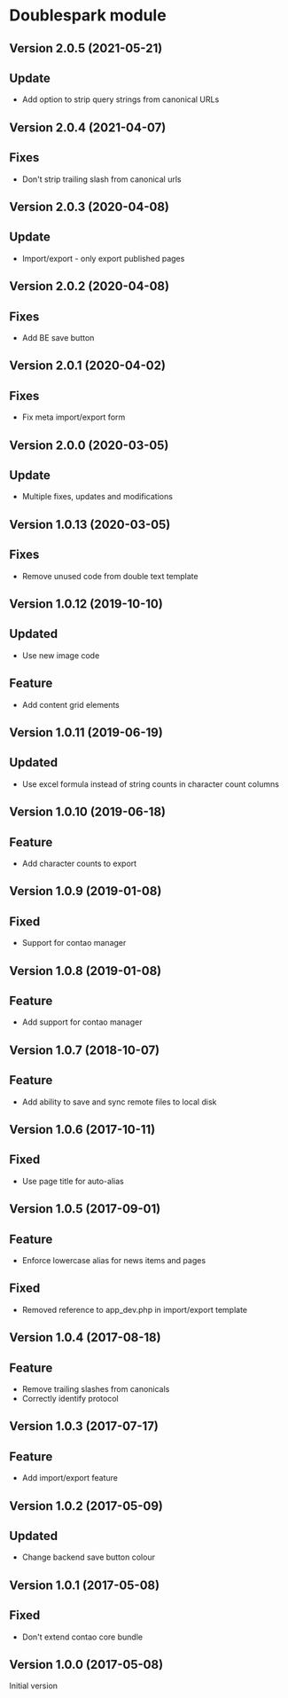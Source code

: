 Doublespark module
==================
Version 2.0.5 (2021-05-21)
--------------------------
## Update
- Add option to strip query strings from canonical URLs

Version 2.0.4 (2021-04-07)
--------------------------
## Fixes
- Don't strip trailing slash from canonical urls

Version 2.0.3 (2020-04-08)
--------------------------
## Update
- Import/export - only export published pages

Version 2.0.2 (2020-04-08)
--------------------------
## Fixes
- Add BE save button

Version 2.0.1 (2020-04-02)
--------------------------
## Fixes
- Fix meta import/export form

Version 2.0.0 (2020-03-05)
--------------------------
## Update
- Multiple fixes, updates and modifications

Version 1.0.13 (2020-03-05)
--------------------------
## Fixes
- Remove unused code from double text template

Version 1.0.12 (2019-10-10)
--------------------------
## Updated
- Use new image code

## Feature
- Add content grid elements

Version 1.0.11 (2019-06-19)
--------------------------
## Updated
- Use excel formula instead of string counts in character count columns

Version 1.0.10 (2019-06-18)
--------------------------
## Feature
- Add character counts to export

Version 1.0.9 (2019-01-08)
--------------------------
## Fixed
- Support for contao manager

Version 1.0.8 (2019-01-08)
--------------------------
## Feature
- Add support for contao manager

Version 1.0.7 (2018-10-07)
--------------------------
## Feature
- Add ability to save and sync remote files to local disk

Version 1.0.6 (2017-10-11)
--------------------------
## Fixed
- Use page title for auto-alias

Version 1.0.5 (2017-09-01)
--------------------------
## Feature
- Enforce lowercase alias for news items and pages

## Fixed
- Removed reference to app_dev.php in import/export template

Version 1.0.4 (2017-08-18)
--------------------------
## Feature
- Remove trailing slashes from canonicals
- Correctly identify protocol

Version 1.0.3 (2017-07-17)
--------------------------
## Feature
- Add import/export feature

Version 1.0.2 (2017-05-09)
--------------------------
## Updated
- Change backend save button colour


Version 1.0.1 (2017-05-08)
--------------------------
## Fixed
- Don't extend contao core bundle


Version 1.0.0 (2017-05-08)
--------------------------
Initial version
